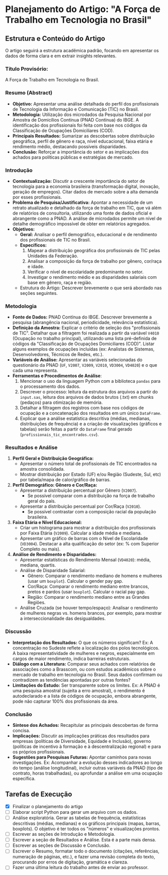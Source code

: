 # Planejamento do Artigo: "A Força de Trabalho em Tecnologia no Brasil"

## Estrutura e Conteúdo do Artigo
O artigo seguirá a estrutura acadêmica padrão, focando em apresentar os dados de forma clara e em extrair insights relevantes.

### Título Provisório:
A Força de Trabalho em Tecnologia no Brasil.

### Resumo (Abstract)
-  **Objetivo:** Apresentar uma análise detalhada do perfil dos profissionais de Tecnologia da Informação e Comunicação (TIC) no Brasil.
-  **Metodologia:** Utilização dos microdados da Pesquisa Nacional por Amostra de Domicílios Contínua (PNAD Contínua) do IBGE. A identificação dos profissionais foi feita com base nos códigos da Classificação de Ocupações Domiciliares (COD).
-  **Principais Resultados:** Sumarizar as descobertas sobre distribuição geográfica, perfil de gênero e raça, nível educacional, faixa etária e rendimento médio, destacando possíveis disparidades.
-  **Conclusão:** Reforçar a importância do setor e as implicações dos achados para políticas públicas e estratégias de mercado.

### Introdução
-  **Contextualização:** Discutir a crescente importância do setor de tecnologia para a economia brasileira (transformação digital, inovação, geração de empregos). Citar dados de mercado sobre a alta demanda por esses profissionais.
-  **Problema de Pesquisa/Justificativa:** Apontar a necessidade de um retrato atualizado e detalhado da força de trabalho em TIC, que vá além de relatórios de consultoria, utilizando uma fonte de dados oficial e abrangente como a PNAD. A análise de microdados permite um nível de detalhe demográfico impossível de obter em relatórios agregados.
-  **Objetivos:**
    -  **Geral:** Analisar o perfil demográfico, educacional e de rendimento dos profissionais de TIC no Brasil.
    -  **Específicos:**
        1.  Mapear a distribuição geográfica dos profissionais de TIC pelas Unidades da Federação.
        2.  Analisar a composição da força de trabalho por gênero, cor/raça e idade.
        3.  Verificar o nível de escolaridade predominante no setor.
        4.  Investigar o rendimento médio e as disparidades salariais com base em gênero, raça e região.
    -  Estrutura do Artigo: Descrever brevemente o que será abordado nas seções seguintes.

### Metodologia
-  **Fonte de Dados:**  PNAD Contínua do IBGE. Descrever brevemente a pesquisa (abrangência nacional, periodicidade, relevância estatística).
-  **Definição da Amostra:** Explicar o critério de seleção dos "profissionais de TIC". Detalhar que a filtragem foi realizada a partir da variável `V4010` (Ocupação no trabalho principal), utilizando uma lista pré-definida de códigos da "Classificação de Ocupações Domiciliares (COD)". Listar alguns exemplos de ocupações incluídas (ex: Analistas de Sistemas, Desenvolvedores, Técnicos de Redes, etc.).
-  **Variáveis de Análise:** Apresentar as variáveis selecionadas do questionário da PNAD (`UF`, `V2007`, `V2009`, `V2010`, `VD3004`, `VD4020`) e o que cada uma representa.
-  **Ferramentas e Procedimentos de Análise**:
    1.  Mencionar o uso da linguagem Python com a biblioteca `pandas` para o processamento dos dados.
    2.  Descrever o processo: leitura da estrutura dos arquivos a partir do `input.sas`, leitura dos arquivos de dados brutos (.txt) em chunks (pedaços) para otimização de memória.
    3.  Detalhar a filtragem dos registros com base nos códigos de ocupação e a concatenação dos resultados em um único `DataFrame`.
    4.  Explicar que a análise estatística descritiva (médias, medianas, distribuições de frequência) e a criação de visualizações (gráficos e tabelas) serão feitas a partir do `DataFrame` final gerado (`profissionais_tic_encontrados.csv`).

### Resultados e Análise
1.  **Perfil Geral e Distribuição Geográfica:**
    -  Apresentar o número total de profissionais de TIC encontrados na amostra consolidada.
    -  Mostrar distribuição por Estado (UF) e/ou Região (Sudeste, Sul, etc) por tabela/mapa de calor/gráfico de barras.
2.  **Perfil Demográfico: Gênero e Cor/Raça:**
    -  Apresentar a distribuição percentual por Gênero (`V2007`).
        -  Se possível comparar com a distribuição na força de trabalho geral do país.
    -  Apresentar a distribuição percentual por Cor/Raça (`V2010`).
        -  Se possível contrastar com a composição racial da população brasileira.
3.  **Faixa Etária e Nível Educacional:**
    -  Criar um histograma para mostrar a distribuição dos profissionais por Faixa Etária (`V2009`). Calcular a idade média e mediana.
    -  Apresentar um gráfico de barras com o Nível de Escolaridade (`VD3004`). Destacar a alta qualificação do setor (ex: % com Superior Completo ou mais).
4.  **Análise de Rendimento e Disparidades:**
    -  Apresentar estatísticas do Rendimento Mensal (`VD4020`): média, mediana, quartis.
    -  Análise de Disparidade Salarial:
        -  Gênero: Comparar o rendimento mediano de homens e mulheres (usar um `boxplot`). Calcular o gender pay gap.
        -  Cor/Raça: Comparar o rendimento mediano entre brancos, pretos e pardos (usar `boxplot`). Calcular o racial pay gap.
        -  Região: Comparar o rendimento mediano entre as Grandes Regiões.
    -  Análise Cruzada (se houver tempo/espaço): Analisar o rendimento de mulheres negras vs. homens brancos, por exemplo, para mostrar a interseccionalidade das desigualdades.

### Discussão
-  **Interpretação dos Resultados:** O que os números significam? Ex: A concentração no Sudeste reflete a localização dos polos tecnológicos. A baixa representatividade de mulheres e negros, especialmente em cargos de maior rendimento, indica barreiras estruturais.
-  **Diálogo com a Literatura:** Comparar seus achados com relatórios de associações como a Brasscom, ou com estudos acadêmicos sobre o mercado de trabalho em tecnologia no Brasil. Seus dados confirmam ou contradizem as tendências apontadas por outras fontes?
-  **Limitações do Estudo:** Ser transparente sobre os limites. Ex: A PNAD é uma pesquisa amostral (sujeita a erro amostral), o rendimento é autodeclarado e a lista de códigos de ocupação, embora abrangente, pode não capturar 100% dos profissionais da área.

### Conclusão
-  **Síntese dos Achados:** Recapitular as principais descobertas de forma concisa.
-  **Implicações:** Discutir as implicações práticas dos resultados para empresas (políticas de Diversidade, Equidade e Inclusão), governo (políticas de incentivo à formação e à descentralização regional) e para os próprios profissionais.
-  **Sugestões para Pesquisas Futuras:** Apontar caminhos para novas investigações. Ex: Acompanhar a evolução desses indicadores ao longo do tempo (análise longitudinal), incluir outras variáveis da PNAD (tipo de contrato, horas trabalhadas), ou aprofundar a análise em uma ocupação específica.

## Tarefas de Execução
-  [x] Finalizar o planejamento do artigo
-  [ ] Elaborar script Python para gerar um arquivo com os dados.
-  [ ] Análise exploratória. Gerar as tabelas de frequência, estatísticas descritivas (médias, medianas) e os gráficos principais (mapas, barras, boxplots). O objetivo é ter todos os "números" e visualizações prontos.
-  [ ] Escrever as seções de Introdução e Metodologia.
-  [ ] Escrever a seção de Resultados e Análise. Esta é a parte mais densa.
-  [ ] Escrever as seções de Discussão e Conclusão.
-  [ ] Escrever o Resumo, formatar todo o documento (citações, referências, numeração de páginas, etc.), e fazer uma revisão completa do texto, procurando por erros de digitação, gramática e clareza.
-  [ ] Fazer uma última leitura do trabalho antes de enviar ao professor.